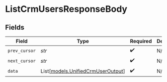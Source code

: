 # ListCrmUsersResponseBody


## Fields

| Field                                                                  | Type                                                                   | Required                                                               | Description                                                            |
| ---------------------------------------------------------------------- | ---------------------------------------------------------------------- | ---------------------------------------------------------------------- | ---------------------------------------------------------------------- |
| `prev_cursor`                                                          | *str*                                                                  | :heavy_check_mark:                                                     | N/A                                                                    |
| `next_cursor`                                                          | *str*                                                                  | :heavy_check_mark:                                                     | N/A                                                                    |
| `data`                                                                 | List[[models.UnifiedCrmUserOutput](../models/unifiedcrmuseroutput.md)] | :heavy_check_mark:                                                     | N/A                                                                    |